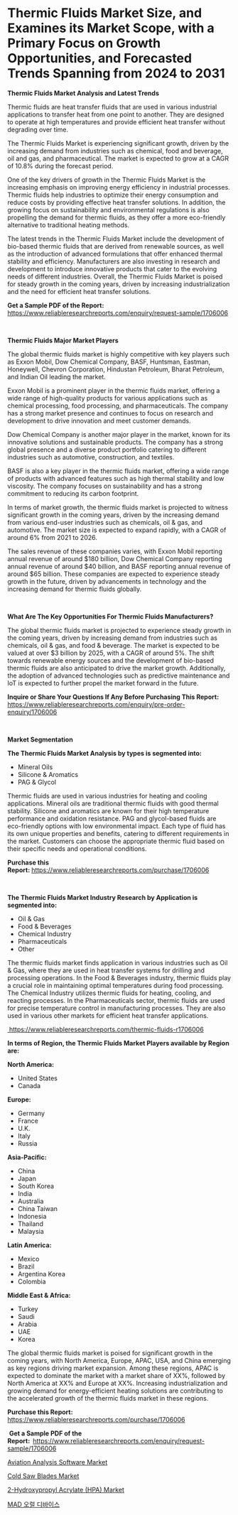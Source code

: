 <p><h1>Thermic Fluids Market Size, and Examines its Market Scope, with a Primary Focus on Growth Opportunities, and Forecasted Trends Spanning from 2024 to 2031</h1></p><p><strong>Thermic Fluids Market Analysis and Latest Trends</strong></p>
<p><p>Thermic fluids are heat transfer fluids that are used in various industrial applications to transfer heat from one point to another. They are designed to operate at high temperatures and provide efficient heat transfer without degrading over time. </p><p>The Thermic Fluids Market is experiencing significant growth, driven by the increasing demand from industries such as chemical, food and beverage, oil and gas, and pharmaceutical. The market is expected to grow at a CAGR of 10.8% during the forecast period. </p><p>One of the key drivers of growth in the Thermic Fluids Market is the increasing emphasis on improving energy efficiency in industrial processes. Thermic fluids help industries to optimize their energy consumption and reduce costs by providing effective heat transfer solutions. In addition, the growing focus on sustainability and environmental regulations is also propelling the demand for thermic fluids, as they offer a more eco-friendly alternative to traditional heating methods. </p><p>The latest trends in the Thermic Fluids Market include the development of bio-based thermic fluids that are derived from renewable sources, as well as the introduction of advanced formulations that offer enhanced thermal stability and efficiency. Manufacturers are also investing in research and development to introduce innovative products that cater to the evolving needs of different industries. Overall, the Thermic Fluids Market is poised for steady growth in the coming years, driven by increasing industrialization and the need for efficient heat transfer solutions.</p></p>
<p><strong>Get a Sample PDF of the Report:&nbsp;</strong> <a href="https://www.reliableresearchreports.com/enquiry/request-sample/1706006">https://www.reliableresearchreports.com/enquiry/request-sample/1706006</a></p>
<p>&nbsp;</p>
<p><strong>Thermic Fluids Major Market Players</strong></p>
<p><p>The global thermic fluids market is highly competitive with key players such as Exxon Mobil, Dow Chemical Company, BASF, Huntsman, Eastman, Honeywell, Chevron Corporation, Hindustan Petroleum, Bharat Petroleum, and Indian Oil leading the market. </p><p>Exxon Mobil is a prominent player in the thermic fluids market, offering a wide range of high-quality products for various applications such as chemical processing, food processing, and pharmaceuticals. The company has a strong market presence and continues to focus on research and development to drive innovation and meet customer demands.</p><p>Dow Chemical Company is another major player in the market, known for its innovative solutions and sustainable products. The company has a strong global presence and a diverse product portfolio catering to different industries such as automotive, construction, and textiles.</p><p>BASF is also a key player in the thermic fluids market, offering a wide range of products with advanced features such as high thermal stability and low viscosity. The company focuses on sustainability and has a strong commitment to reducing its carbon footprint.</p><p>In terms of market growth, the thermic fluids market is projected to witness significant growth in the coming years, driven by the increasing demand from various end-user industries such as chemicals, oil & gas, and automotive. The market size is expected to expand rapidly, with a CAGR of around 6% from 2021 to 2026.</p><p>The sales revenue of these companies varies, with Exxon Mobil reporting annual revenue of around $180 billion, Dow Chemical Company reporting annual revenue of around $40 billion, and BASF reporting annual revenue of around $65 billion. These companies are expected to experience steady growth in the future, driven by advancements in technology and the increasing demand for thermic fluids globally.</p></p>
<p>&nbsp;</p>
<p><strong>What Are The Key Opportunities For Thermic Fluids Manufacturers?</strong></p>
<p><p>The global thermic fluids market is projected to experience steady growth in the coming years, driven by increasing demand from industries such as chemicals, oil & gas, and food & beverage. The market is expected to be valued at over $3 billion by 2025, with a CAGR of around 5%. The shift towards renewable energy sources and the development of bio-based thermic fluids are also anticipated to drive the market growth. Additionally, the adoption of advanced technologies such as predictive maintenance and IoT is expected to further propel the market forward in the future.</p></p>
<p><strong>Inquire or Share Your Questions If Any Before Purchasing This Report:</strong> <a href="https://www.reliableresearchreports.com/enquiry/pre-order-enquiry/1706006">https://www.reliableresearchreports.com/enquiry/pre-order-enquiry/1706006</a></p>
<p>&nbsp;</p>
<p><strong>Market Segmentation</strong></p>
<p><strong>The Thermic Fluids Market Analysis by types is segmented into:</strong></p>
<p><ul><li>Mineral Oils</li><li>Silicone & Aromatics</li><li>PAG & Glycol</li></ul></p>
<p><p>Thermic fluids are used in various industries for heating and cooling applications. Mineral oils are traditional thermic fluids with good thermal stability. Silicone and aromatics are known for their high temperature performance and oxidation resistance. PAG and glycol-based fluids are eco-friendly options with low environmental impact. Each type of fluid has its own unique properties and benefits, catering to different requirements in the market. Customers can choose the appropriate thermic fluid based on their specific needs and operational conditions.</p></p>
<p><strong>Purchase this Report:&nbsp;</strong><a href="https://www.reliableresearchreports.com/purchase/1706006">https://www.reliableresearchreports.com/purchase/1706006</a></p>
<p>&nbsp;</p>
<p><strong>The Thermic Fluids Market Industry Research by Application is segmented into:</strong></p>
<p><ul><li>Oil & Gas</li><li>Food & Beverages</li><li>Chemical Industry</li><li>Pharmaceuticals</li><li>Other</li></ul></p>
<p><p>The thermic fluids market finds application in various industries such as Oil & Gas, where they are used in heat transfer systems for drilling and processing operations. In the Food & Beverages industry, thermic fluids play a crucial role in maintaining optimal temperatures during food processing. The Chemical Industry utilizes thermic fluids for heating, cooling, and reacting processes. In the Pharmaceuticals sector, thermic fluids are used for precise temperature control in manufacturing processes. They are also used in various other markets for efficient heat transfer applications.</p></p>
<p><a href="https://www.reliableresearchreports.com/thermic-fluids-r1706006">&nbsp;https://www.reliableresearchreports.com/thermic-fluids-r1706006</a></p>
<p><strong>In terms of Region, the Thermic Fluids Market Players available by Region are:</strong></p>
<p>
    <p> <strong> North America: </strong>
        <ul>
            <li>United States</li>
            <li>Canada</li>
        </ul>
        </p> 
    <p> <strong> Europe: </strong>
        <ul>
            <li>Germany</li>
            <li>France</li>
            <li>U.K.</li>
            <li>Italy</li>
            <li>Russia</li>
        </ul>
        </p> 
    <p> <strong> Asia-Pacific: </strong>
        <ul>
            <li>China</li>
            <li>Japan</li>
            <li>South Korea</li>
            <li>India</li>
            <li>Australia</li>
            <li>China Taiwan</li>
            <li>Indonesia</li>
            <li>Thailand</li>
            <li>Malaysia</li>
        </ul>
        </p> 
    <p> <strong> Latin America: </strong>
        <ul>
            <li>Mexico</li>
            <li>Brazil</li>
            <li>Argentina Korea</li>
            <li>Colombia</li>
        </ul>
        </p> 
    <p> <strong> Middle East & Africa: </strong>
        <ul>
            <li>Turkey</li>
            <li>Saudi</li>
            <li>Arabia</li>
            <li>UAE</li>
            <li>Korea</li>
        </ul>
    </p>
    </p>
<p><p>The global thermic fluids market is poised for significant growth in the coming years, with North America, Europe, APAC, USA, and China emerging as key regions driving market expansion. Among these regions, APAC is expected to dominate the market with a market share of XX%, followed by North America at XX% and Europe at XX%. Increasing industrialization and growing demand for energy-efficient heating solutions are contributing to the accelerated growth of the thermic fluids market in these regions.</p></p>
<p><strong>Purchase this Report: </strong><a href="https://www.reliableresearchreports.com/purchase/1706006">https://www.reliableresearchreports.com/purchase/1706006</a></p>
<p>&nbsp;<strong>Get a Sample PDF of the Report:&nbsp;&nbsp;</strong><a href="https://www.reliableresearchreports.com/enquiry/request-sample/1706006">https://www.reliableresearchreports.com/enquiry/request-sample/1706006</a></p>
<p><strong></strong></p>
<p><p><a href="https://issuu.com/reportprime-2/docs/aviation-analysis-software-market-size-2030.pptx">Aviation Analysis Software Market</a></p><p><a href="https://medium.com/@raap8632472024/cold-saw-blades-market-size-share-analysis-growth-trends-forecasts-2024-2031-a61e69691dc2">Cold Saw Blades Market</a></p><p><a href="https://github.com/bulahHamill83/Market-Research-Report-List-1/blob/main/2-hydroxypropyl-acrylate-hpa-market.md">2-Hydroxypropyl Acrylate (HPA) Market</a></p><p><a href="https://github.com/alpinestartsekian/Market-Research-Report-List-1/blob/main/2306107190488.md">MAD 오럴 디바이스</a></p></p>
